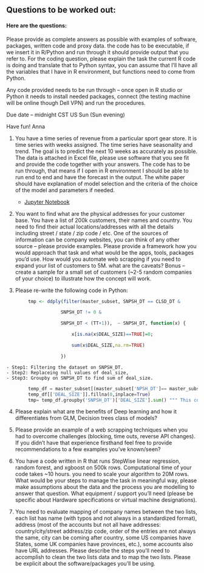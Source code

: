 ## Questions to be worked out:

#### Here are the questions: 

Please provide as complete answers as possible with examples of software, packages, written code and proxy data.  the code has to be executable, if we insert it in R/Python and run through it should provide output that you refer to. For the coding question, please explain the task the current R code is doing and translate that to Python syntax, you can assume that I’ll have all the variables that I have in R environment, but functions need to come from Python.

Any code provided needs to be run through – once open in R studio or Python it needs to install needed packages, connect (the testing machine will be online though Dell VPN) and run the procedures.

Due date – midnight CST US Sun (Sun evening)

Have fun!
Anna

1. You have a time series of revenue from a particular sport gear store. It is time series with weeks assigned. The time series have seasonality and trend. The goal is to predict the next  10 weeks as accurately as possible. The data is attached in Excel file, please use software that you see fit and provide the code together with your answers. The code has to be run through, that means if I open in R environment I should be able to run end to end and have the forecast in the output. The white paper should have explanation of model selection and the criteria of the choice of the model and parameters if needed.
    - [Jupyter Notebook](https://github.com/srihari4mbatech/timeseries1/blob/master/TimeSeries.ipynb)

2. You want to find what are the physical addresses for your customer base. You have a list of 200k customers, their names and country. You need to find their actual locations/addresses with all the details including street / state / zip code / etc. One of the sources of information can be company websites, you can think of any other source – please provide examples. Please provide a framework how you would approach that task and what would be the apps, tools, packages you’d use. How would you automate web scrapping if you need to expand your list of customers to 5M. what are the caveats?  Bonus – create a sample for a small set of customers (~2-5 random companies of your choice) to illustrate how the concept will work.


3. Please re-write the following code in Python:

``` R
        tmp <- ddply(filter(master_subset, SNPSH_DT == CLSD_DT &

                    SNPSH_DT != 0 &

                    SNPSH_DT < (TT+1)),  ~ SNPSH_DT, function(x) {

                        x[is.na(x$DEAL_SIZE)==TRUE]=0;

                        sum(x$DEAL_SIZE,na.rm=TRUE)

                    })
```
    - Step1: Filtering the dataset on SNPSH_DT.
    - Step2: Replaceing null values of deal_size,
    - Step3: Groupby on SNPSH_DT to find sum of deal_size.
    
``` python
        temp_df = master_subset[(master_subset['NPSH_DT']== master_subset['CLSD_DT']) && (master_subset['SNPSH_DT'] != 0)  && (master_subset['SNPSH_DT'] < (master_subset['TT']+1)].copy() """ This line filters the data"""
        temp_df[['DEAL_SIZE']].fillna(0,inplace=True)
        tmp= temp_df.groupby('SNPSH_DT')['DEAL_SIZE'].sum() """ This code generate sum value with group by """
```    
4. Please explain what are the benefits of Deep learning and how it differentiates from GLM, Decision trees class of models?

5. Please provide an example of a web scrapping techniques when you had to overcome challenges (blocking, time outs, reverse API changes). If you didn’t have that experience firsthand feel free to provide recommendations to a few examples you’ve known/seen?
    
6. You have a code written in R that runs StepWise linear regression, random forest, and xgboost on 500k rows. Computational time of your code takes ~10 hours. you need to scale your algorithm to 20M rows. What would be your steps to manage the task in meaningful way, please make assumptions about the data and the process you are modelling to answer that question. What equipment / support you’ll  need (please be specific about Hardware specifications or virtual machine designations).

7. You need to evaluate mapping of company names between the two lists, each list has name (with typos and not always in a standardized format), address (most of the accounts but not all have addresses: country/city/street address/zip code, order of the entries are not always the same, city can be coming after country, some US companies have States, some UK companies have provinces, etc.), some accounts also have URL addresses. Please describe the steps you’ll need to accomplish to clean the two lists data and to map the two lists. Please be explicit about the software/packages you’ll be using.

  

  